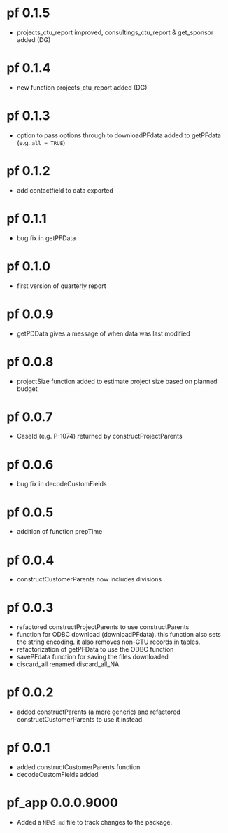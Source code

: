 # pf 0.1.5

* projects_ctu_report improved, consultings_ctu_report & get_sponsor added (DG)

# pf 0.1.4

* new function projects_ctu_report added (DG)

# pf 0.1.3

* option to pass options through to downloadPFdata added to getPFdata (e.g. `all = TRUE`)

# pf 0.1.2

* add contactfield to data exported

# pf 0.1.1

* bug fix in getPFData

# pf 0.1.0

* first version of quarterly report

# pf 0.0.9

* getPDData gives a message of when data was last modified

# pf 0.0.8

* projectSize function added to estimate project size based on planned budget

# pf 0.0.7

* CaseId (e.g. P-1074) returned by constructProjectParents

# pf 0.0.6

* bug fix in decodeCustomFields

# pf 0.0.5

* addition of function prepTime

# pf 0.0.4

* constructCustomerParents now includes divisions

# pf 0.0.3

* refactored constructProjectParents to use constructParents
* function for ODBC download (downloadPFdata). this function also sets the string encoding. it also removes non-CTU records in tables.
* refactorization of getPFData to use the ODBC function
* savePFdata function for saving the files downloaded
* discard_all renamed discard_all_NA

# pf 0.0.2

* added constructParents (a more generic) and refactored constructCustomerParents to use it instead

# pf 0.0.1

* added constructCustomerParents function
* decodeCustomFields added

# pf_app 0.0.0.9000

* Added a `NEWS.md` file to track changes to the package.

